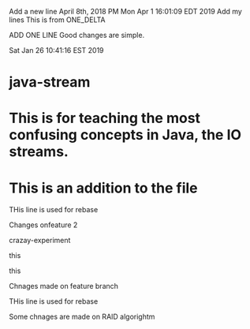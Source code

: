 Add a new line April 8th, 2018 PM
Mon Apr  1 16:01:09 EDT 2019
Add my lines
This is from ONE_DELTA


ADD ONE LINE
Good changes are simple.


Sat Jan 26 10:41:16 EST 2019

# java-stream

# This is for teaching the most confusing concepts in Java, the IO streams.

This is an addition to the file
=======


THis line is used for rebase














Changes onfeature 2


crazay-experiment




this


this


Chnages made on feature branch

THis line is used for rebase

Some chnages are made on RAID algorightm
